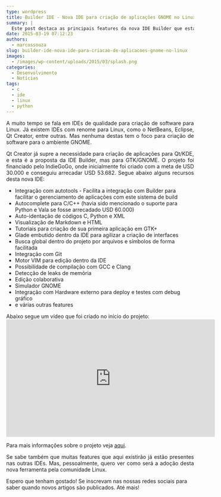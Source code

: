 ```yaml
---
type: wordpress
title: Builder IDE - Nova IDE para criação de aplicações GNOME no Linux
summary: |
  Este post destaca as principais features da nova IDE Builder que esta sendo desenvolvida.
date: 2015-03-19 07:12:23
authors:
  - marcossouza
slug: builder-ide-nova-ide-para-criacao-de-aplicacoes-gnome-no-linux
images:
  - /images/wp-content/uploads/2015/03/splash.png
categories:
  - Desenvolvimento
  - Notícias
tags:
  - c
  - ide
  - linux
  - python
---
```


<p style="text-align: justify;">A muito tempo se fala em IDEs de qualidade para criação de software para Linux. Já existem IDEs com renome para Linux, como o NetBeans, Eclipse, Qt Creator, entre outras. Mas nenhuma destas tem o foco para criação de software para o ambiente GNOME.</p>
<p style="text-align: justify;">Qt Creator já supre a necessidade para criação de aplicações para Qt/KDE, e esta é a proposta da IDE Builder, mas para GTK/GNOME. O projeto foi financiado pelo IndieGoGo, onde inicialmente foi criado com a meta de USD 30.000 e conseguiu arrecadar USD 53.682. Segue abaixo alguns recursos desta nova IDE:</p>

<ul>
	<li>Integração com autotools - Facilita a integração com Builder para facilitar o gerenciamento de aplicações com este sistema de build</li>
	<li>Autocomplete para C/C++ (havia sido mencionado o suporte para Python e Vala se fosse arrecadado USD 60.000)</li>
	<li>Auto-identação de códigos C, Python e XML</li>
	<li>Visualização de Markdown e HTML</li>
	<li>Tutoriais para criação de sua primeira aplicação em GTK+</li>
	<li>Glade embutido dentro da IDE para agilizar a criação de interfaces</li>
	<li>Busca global dentro do projeto por arquivos e símbolos de forma facilitada</li>
	<li>Integração com Git</li>
	<li>Motor VIM para edição dentro da IDE</li>
	<li>Possibilidade de compilação com GCC e Clang</li>
	<li>Detecção de leaks de memória</li>
	<li>Edição colaborativa</li>
	<li>Simulador GNOME</li>
	<li>Integração com Hardware externo para deploy e testes com debug gráfico</li>
	<li>e várias outras features</li>
</ul>
Abaixo segue um vídeo que foi criado no início do projeto:

<iframe width="560" height="315" src="https://www.youtube.com/watch?v=jXEjYu0SJ3A" frameborder="0" allowfullscreen></iframe>

Para mais informações sobre o projeto veja <a href="https://www.indiegogo.com/projects/builder-an-ide-of-our-gnome" target="_blank">aqui</a>.
<p style="text-align: justify;">Se sabe também que muitas features que aqui existirão já estão presentes nas outras IDEs. Mas, pessoalmente, quero ver como será a adoção desta nova ferramenta pela comunidade Linux.</p>
Espero que tenham gostado! Se inscrevam nas nossas redes sociais para saber quando novos artigos são publicados. Até mais!
